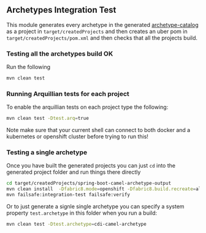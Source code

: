 ## Archetypes Integration Test

This module generates every archetype in the generated [archetype-catalog](../archetypes-catalog) as a project in `target/createdProjects` and then creates an uber pom in `target/createdProjects/pom.xml` and then checks that all the projects build.

### Testing all the archetypes build OK

Run the following

```sh
mvn clean test
```

### Running Arquillian tests for each project

To enable the arquillian tests on each project type the following:

```sh
mvn clean test -Dtest.arq=true
```

Note make sure that your current shell can connect to both docker and a kubernetes or openshift cluster before trying to run this!

### Testing a single archetype

Once you have built the generated projects you can just `cd` into the generated project folder and run things there directly

```sh
cd target/createdProjects/spring-boot-camel-archetype-output
mvn clean install  -Dfabric8.mode=openshift -Dfabric8.build.recreate=all
mvn failsafe:integration-test failsafe:verify
 ```

Or to just generate a signle single archetype you can specify a system property `test.archetype` in this folder when you run a build:

```sh
mvn clean test -Dtest.archetype=cdi-camel-archetype
```

